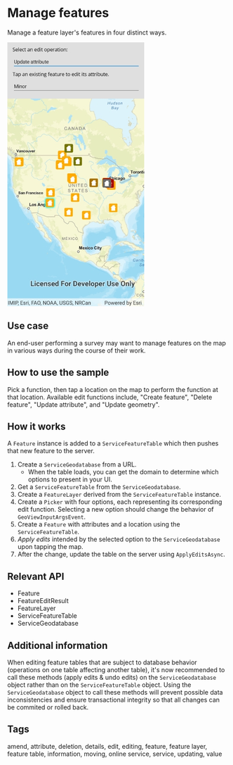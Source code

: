 # Manage features

Manage a feature layer's features in four distinct ways.

![Image of managing features](ManageFeatures.jpg)

## Use case

An end-user performing a survey may want to manage features on the map in various ways during the course of their work.

## How to use the sample

Pick a function, then tap a location on the map to perform the function at that location. Available edit functions include, "Create feature", "Delete feature", "Update attribute", and "Update geometry".

## How it works

A `Feature` instance is added to a `ServiceFeatureTable` which then pushes that new feature to the server.

1. Create a `ServiceGeodatabase` from a URL.
	* When the table loads, you can get the domain to determine which options to present in your UI.
2. Get a `ServiceFeatureTable` from the `ServiceGeodatabase`.
3. Create a `FeatureLayer` derived from the `ServiceFeatureTable` instance.
4. Create a `Picker` with four options, each representing its corresponding edit function. Selecting a new option should change the behavior of `GeoViewInputArgsEvent`.
5. Create a `Feature` with attributes and a location using the `ServiceFeatureTable`.
6. *Apply edits* intended by the selected option to the `ServiceGeodatabase` upon tapping the map.
7. After the change, update the table on the server using `ApplyEditsAsync`.

## Relevant API

* Feature
* FeatureEditResult
* FeatureLayer
* ServiceFeatureTable
* ServiceGeodatabase

## Additional information

When editing feature tables that are subject to database behavior (operations on one table affecting another table), it's now recommended to call these methods (apply edits & undo edits) on the `ServiceGeodatabase` object rather than on the `ServiceFeatureTable` object. Using the `ServiceGeodatabase` object to call these methods will prevent possible data inconsistencies and ensure transactional integrity so that all changes can be commited or rolled back.

## Tags

amend, attribute, deletion, details, edit, editing, feature, feature layer, feature table, information, moving, online service, service, updating, value
